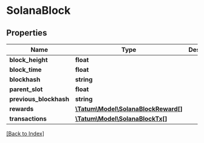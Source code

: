 # SolanaBlock

## Properties

Name | Type | Description | Notes
------------ | ------------- | ------------- | -------------
**block_height** | **float** |  | [optional]
**block_time** | **float** |  | [optional]
**blockhash** | **string** |  | [optional]
**parent_slot** | **float** |  | [optional]
**previous_blockhash** | **string** |  | [optional]
**rewards** | [**\Tatum\Model\SolanaBlockReward[]**](SolanaBlockReward.md) |  | [optional]
**transactions** | [**\Tatum\Model\SolanaBlockTx[]**](SolanaBlockTx.md) |  | [optional]

[[Back to Index]](../index.md)
